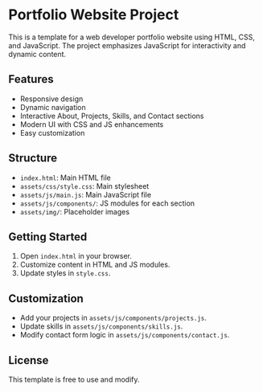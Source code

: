 # Portfolio Website Project

This is a template for a web developer portfolio website using HTML, CSS, and JavaScript. The project emphasizes JavaScript for interactivity and dynamic content.

## Features
- Responsive design
- Dynamic navigation
- Interactive About, Projects, Skills, and Contact sections
- Modern UI with CSS and JS enhancements
- Easy customization

## Structure
- `index.html`: Main HTML file
- `assets/css/style.css`: Main stylesheet
- `assets/js/main.js`: Main JavaScript file
- `assets/js/components/`: JS modules for each section
- `assets/img/`: Placeholder images

## Getting Started
1. Open `index.html` in your browser.
2. Customize content in HTML and JS modules.
3. Update styles in `style.css`.

## Customization
- Add your projects in `assets/js/components/projects.js`.
- Update skills in `assets/js/components/skills.js`.
- Modify contact form logic in `assets/js/components/contact.js`.

## License
This template is free to use and modify.
